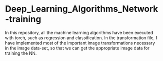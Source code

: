 # Deep_Learning_Algorithms_Network-training
In this repository, all the machine learning algorithms have been executed with torch, such as regression and classification. 
In the transformation file, I have implemented most of the important image transformations necessary in the image data-set, so that we can get the appropriate image data for training the NN. 

